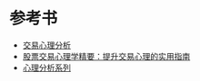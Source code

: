 # 参考书
  * [交易心理分析](https://weread.qq.com/web/reader/f9b32a607255158ef9bbace)
  * [股票交易心理学精要：提升交易心理的实用指南](https://weread.qq.com/web/reader/eba32ac0813ab86c9g018ed6)
  * [心理分析系列](http://www.net767.com/gupiao/xinli/)
